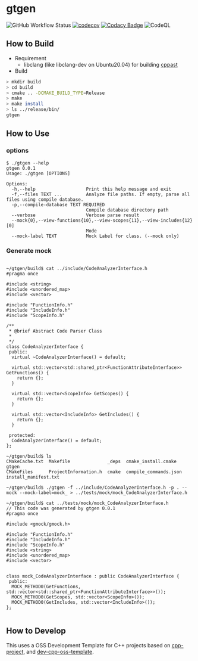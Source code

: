 
# gtgen

![GitHub Workflow Status](https://img.shields.io/github/workflow/status/Torimune29/gtgen/CI)
[![codecov](https://codecov.io/gh/Torimune29/gtgen/branch/main/graph/badge.svg)](https://codecov.io/gh/Torimune29/gtgen)
[![Codacy Badge](https://app.codacy.com/project/badge/Grade/4ab150dd86c44db9ba17df846aa309a3)](https://www.codacy.com/gh/Torimune29/gtgen/dashboard?utm_source=github.com&amp;utm_medium=referral&amp;utm_content=Torimune29/dev-cpp-oss-template&amp;utm_campaign=Badge_Grade)
![CodeQL](https://github.com/Torimune29/gtgen/workflows/CodeQL/badge.svg)

## How to Build

- Requirement
  - libclang (like libclang-dev on Ubuntu20.04) for building [cppast](https://github.com/foonathan/cppast)
- Build

```bash
> mkdir build
> cd build
> cmake .. -DCMAKE_BUILD_TYPE=Release
> make
> make install
> ls ../release/bin/
gtgen

```

## How to Use

### options

```
$ ./gtgen --help
gtgen 0.0.1
Usage: ./gtgen [OPTIONS]

Options:
  -h,--help                   Print this help message and exit
  -f,--files TEXT ...         Analyze file paths. If empty, parse all files using compile database.
  -p,--compile-database TEXT REQUIRED
                              Compile database directory path
  --verbose                   Verbose parse result
  --mock{0},--view-functions{10},--view-scopes{11},--view-includes{12} [0]
                              Mode
  --mock-label TEXT           Mock Label for class. (--mock only)

```

### Generate mock

```

~/gtgen/build$ cat ../include/CodeAnalyzerInterface.h
#pragma once

#include <string>
#include <unordered_map>
#include <vector>

#include "FunctionInfo.h"
#include "IncludeInfo.h"
#include "ScopeInfo.h"

/**
 * @brief Abstract Code Parser Class
 *
 */
class CodeAnalyzerInterface {
 public:
  virtual ~CodeAnalyzerInterface() = default;

  virtual std::vector<std::shared_ptr<FunctionAttributeInterface>> GetFunctions() {
    return {};
  }

  virtual std::vector<ScopeInfo> GetScopes() {
    return {};
  }

  virtual std::vector<IncludeInfo> GetIncludes() {
    return {};
  }

 protected:
  CodeAnalyzerInterface() = default;
};

~/gtgen/build$ ls
CMakeCache.txt  Makefile              _deps  cmake_install.cmake    gtgen
CMakeFiles      ProjectInformation.h  cmake  compile_commands.json  install_manifest.txt

~/gtgen/build$ ./gtgen -f ../include/CodeAnalyzerInterface.h -p . --mock --mock-label=mock_ > ../tests/mock/mock_CodeAnalyzerInterface.h

~/gtgen/build$ cat ../tests/mock/mock_CodeAnalyzerInterface.h
// This code was generated by gtgen 0.0.1
#pragma once

#include <gmock/gmock.h>

#include "FunctionInfo.h"
#include "IncludeInfo.h"
#include "ScopeInfo.h"
#include <string>
#include <unordered_map>
#include <vector>


class mock_CodeAnalyzerInterface : public CodeAnalyzerInterface {
 public:
  MOCK_METHOD0(GetFunctions, std::vector<std::shared_ptr<FunctionAttributeInterface>>());
  MOCK_METHOD0(GetScopes, std::vector<ScopeInfo>());
  MOCK_METHOD0(GetIncludes, std::vector<IncludeInfo>());
};


```

## How to Develop

This uses a OSS Development Template for C++ projects based on [cpp-project](https://github.com/bsamseth/cpp-project), and [dev-cpp-oss-template](https://github.com/Torimune29/dev-cpp-oss-template).
